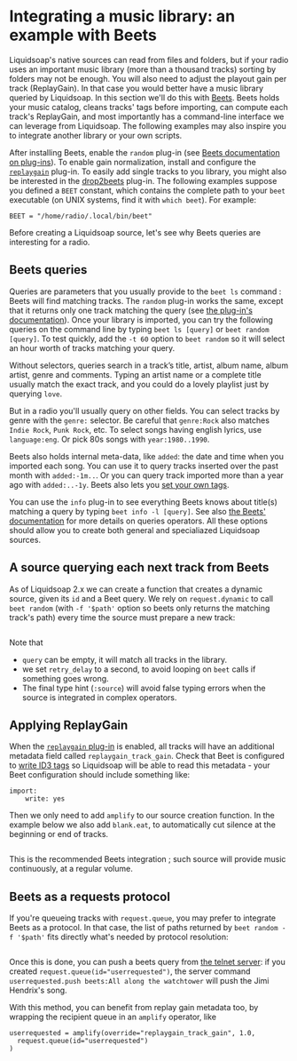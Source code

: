 # Integrating a music library: an example with Beets

Liquidsoap's native sources can read from files and folders,
but if your radio uses an important music library
(more than a thousand tracks)
sorting by folders may not be enough.
You will also need to adjust the playout gain per track (ReplayGain).
In that case you would better have a music library
queried by Liquidsoap.
In this section we'll do this with [Beets](http://beets.io/).
Beets holds your music catalog,
cleans tracks' tags before importing,
can compute each track's ReplayGain,
and most importantly has a command-line interface we can leverage from Liquidsoap.
The following examples may also inspire you to integrate another library or your own scripts.

After installing Beets,
enable the `random` plug-in
(see [Beets documentation on plug-ins](https://beets.readthedocs.io/en/stable/plugins/index.html#using-plugins)).
To enable gain normalization, install and configure the
[`replaygain`](https://beets.readthedocs.io/en/stable/plugins/replaygain.html) plug-in.
To easily add single tracks to you library,
you might also be interested in the
[drop2beets](https://github.com/martinkirch/drop2beets#drop2beets) plug-in.
The following examples suppose you defined a `BEET` constant,
which contains the complete path to your `beet` executable (on UNIX systems, find it with `which beet`). For example:

```
BEET = "/home/radio/.local/bin/beet"
```

Before creating a Liquidsoap source,
let's see why Beets queries are interesting for a radio.

## Beets queries

Queries are parameters that you usually provide to the `beet ls` command :
Beets will find matching tracks.
The `random` plug-in works the same, except that it returns only one track matching the query
(see [the plug-in's documentation](https://beets.readthedocs.io/en/stable/plugins/random.html)).
Once your library is imported,
you can try the following queries on the command line
by typing `beet ls [query]` or `beet random [query]`.
To test quickly, add the `-t 60` option to `beet random`
so it will select an hour worth of tracks matching your query.

Without selectors, queries search in a track’s title, artist, album name,
album artist, genre and comments. Typing an artist name or a complete title
usually match the exact track, and you could do a lovely playlist just by querying `love`.

But in a radio you'll usually query on other fields.
You can select tracks by genre with the `genre:` selector.
Be careful that `genre:Rock` also matches `Indie Rock`, `Punk Rock`, etc.
To select songs having english lyrics, use `language:eng`.
Or pick 80s songs with `year:1980..1990`.

Beets also holds internal meta-data, like `added`:
the date and time when you imported each song.
You can use it to query tracks inserted over the past month with `added:-1m..`.
Or you can query track imported more than a year ago with `added:..-1y`.
Beets also lets you
[set your own tags](https://beets.readthedocs.io/en/stable/guides/advanced.html#store-any-data-you-like).

You can use the `info` plug-in to see everything Beets knows about title(s) matching a query
by typing `beet info -l [query]`.
See also [the Beets' documentation](https://beets.readthedocs.io/en/stable/reference/query.html)
for more details on queries operators.
All these options should allow you to create both general and specialiazed Liquidsoap sources.

## A source querying each next track from Beets

As of Liquidsoap 2.x we can create a function that creates a dynamic source,
given its `id` and a Beet query.
We rely on `request.dynamic` to call `beet random`
(with `-f '$path'` option so beets only returns the matching track's path)
every time the source must prepare a new track:

```{.liquidsoap include="content/liq/beets-source.liq" from=1 to=-1}

```

Note that

- `query` can be empty, it will match all tracks in the library.
- we set `retry_delay` to a second, to avoid looping on `beet` calls if something goes wrong.
- The final type hint (`:source`) will avoid false typing errors when the source is integrated in complex operators.

## Applying ReplayGain

When the [`replaygain` plug-in](https://beets.readthedocs.io/en/stable/plugins/replaygain.html)
is enabled, all tracks will have an additional metadata field called `replaygain_track_gain`.
Check that Beet is configured to
[write ID3 tags](https://beets.readthedocs.io/en/stable/reference/config.html#importer-options)
so Liquidsoap will be able to read this metadata -
your Beet configuration should include something like:

```
import:
    write: yes
```

Then we only need to add `amplify` to our source creation function. In the example below we also add `blank.eat`, to automatically cut silence at the beginning or end of tracks.

```{.liquidsoap include="content/liq/beets-amplify.liq" from=1}

```

This is the recommended Beets integration ;
such source will provide music continuously,
at a regular volume.

## Beets as a requests protocol

If you're queueing tracks with `request.queue`,
you may prefer to integrate Beets as a protocol.
In that case,
the list of paths returned by `beet random -f '$path'` fits directly
what's needed by protocol resolution:

```{.liquidsoap include="content/liq/beets-protocol.liq" from=1}

```

Once this is done,
you can push a beets query from [the telnet server](server.html):
if you created `request.queue(id="userrequested")`,
the server command
`userrequested.push beets:All along the watchtower`
will push the Jimi Hendrix's song.

With this method, you can benefit from replay gain metadata too, by wrapping
the recipient queue in an `amplify` operator, like

```liquidsoap
userrequested = amplify(override="replaygain_track_gain", 1.0,
  request.queue(id="userrequested")
)
```
